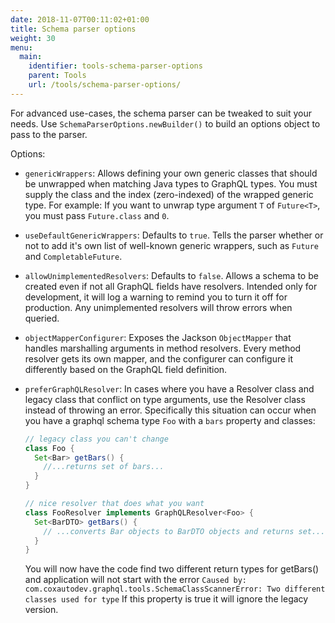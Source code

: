 ```yaml
---
date: 2018-11-07T00:11:02+01:00
title: Schema parser options
weight: 30
menu:
  main:
    identifier: tools-schema-parser-options
    parent: Tools
    url: /tools/schema-parser-options/
---
```


For advanced use-cases, the schema parser can be tweaked to suit your needs.
Use `SchemaParserOptions.newBuilder()` to build an options object to pass to the parser.

Options:

* `genericWrappers`: Allows defining your own generic classes that should be unwrapped when matching Java types to GraphQL types.  You must supply the class and the index (zero-indexed) of the wrapped generic type.  For example: If you want to unwrap type argument `T` of `Future<T>`, you must pass `Future.class` and `0`.

* `useDefaultGenericWrappers`: Defaults to `true`.  Tells the parser whether or not to add it's own list of well-known generic wrappers, such as `Future` and `CompletableFuture`.
* `allowUnimplementedResolvers`: Defaults to `false`.  Allows a schema to be created even if not all GraphQL fields have resolvers.  Intended only for development, it will log a warning to remind you to turn it off for production.  Any unimplemented resolvers will throw errors when queried.
* `objectMapperConfigurer`: Exposes the Jackson `ObjectMapper` that handles marshalling arguments in method resolvers.  Every method resolver gets its own mapper, and the configurer can configure it differently based on the GraphQL field definition.
* `preferGraphQLResolver`: In cases where you have a Resolver class and legacy class that conflict on type arguments, use the Resolver class instead of throwing an error.
  Specifically this situation can occur when you have a graphql schema type `Foo` with a `bars` property and classes:
    ```java
    // legacy class you can't change
    class Foo {
      Set<Bar> getBars() {
        //...returns set of bars...
      }
    }

    // nice resolver that does what you want
    class FooResolver implements GraphQLResolver<Foo> {
      Set<BarDTO> getBars() {
        // ...converts Bar objects to BarDTO objects and returns set...
      }
    }
    ```
    You will now have the code find two different return types for getBars() and application will not start with the error ```Caused by: com.coxautodev.graphql.tools.SchemaClassScannerError: Two different classes used for type```
    If this property is true it will ignore the legacy version.
